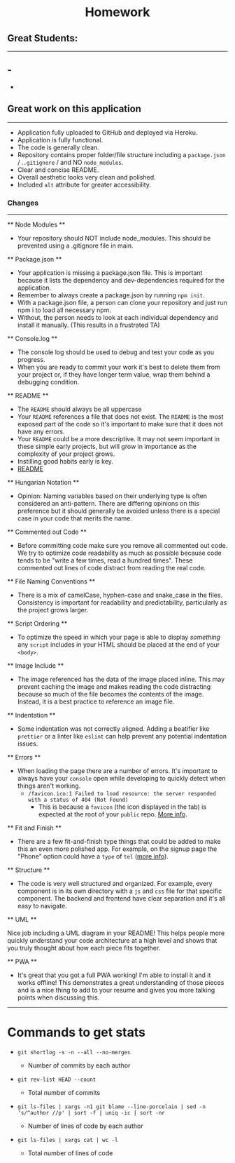 # <center> Homework

## Great Students:

---

## -

-

## Great work on this application

---

- Application fully uploaded to GitHub and deployed via Heroku.
- Application is fully functional.
- The code is generally clean.
- Repository contains proper folder/file structure including a `package.json` / .`.gitignore` / and NO `node_modules`.
- Clear and concise README.
- Overall aesthetic looks very clean and polished.
- Included `alt` attribute for greater accessibility.

### Changes

---

** Node Modules **

- Your repository should NOT include node_modules. This should be prevented using a .gitignore file in main.

** Package.json **

- Your application is missing a package.json file. This is important because it lists the dependency and dev-dependencies required for the application.
- Remember to always create a package.json by running `npm init`.
- With a package.json file, a person can clone your repository and just run npm i to load all necessary npm.
- Without, the person needs to look at each individual dependency and install it manually. (This results in a frustrated TA)

** Console.log **

- The console log should be used to debug and test your code as you progress.
- When you are ready to commit your work it's best to delete them from your project or, if they have longer term value, wrap them behind a debugging condition.

** README **

- The `README` should always be all uppercase
- Your `README` references a file that does not exist. The `README` is the most exposed part of the code so it's important to make sure that it does not have any errors.
- Your `README` could be a more descriptive. It may not seem important in these simple early projects, but will grow in importance as the complexity of your project grows.
- Instilling good habits early is key.
- [README](https://medium.com/@meakaakka/a-beginners-guide-to-writing-a-kickass-readme-7ac01da88ab3)

** Hungarian Notation **

- Opinion: Naming variables based on their underlying type is often considered an anti-pattern. There are differing opinions on this preference but it should generally be avoided unless there is a special case in your code that merits the name.

** Commented out Code **

- Before committing code make sure you remove all commented out code. We try to optimize code readability as much as possible because code tends to be "write a few times, read a hundred times". These commented out lines of code distract from reading the real code.

** File Naming Conventions **

- There is a mix of camelCase, hyphen-case and snake_case in the files. Consistency is important for readability and predictability, particularly as the project grows larger.

** Script Ordering **

- To optimize the speed in which your page is able to display _something_ any `script` includes in your HTML should be placed at the end of your `<body>`.

** Image Include **

- The image referenced has the data of the image placed inline. This may prevent caching the image and makes reading the code distracting because so much of the file becomes the contents of the image. Instead, it is a best practice to reference an image file.

** Indentation **

- Some indentation was not correctly aligned. Adding a beatifier like `prettier` or a linter like `eslint` can help prevent any potential indentation issues.

** Errors **

- When loading the page there are a number of errors. It's important to always have your `console` open while developing to quickly detect when things aren't working.
  - `/favicon.ico:1 Failed to load resource: the server responded with a status of 404 (Not Found)`
    - This is because a `favicon` (the icon displayed in the tab) is expected at the root of your `public` repo. [More info](https://www.w3.org/2005/10/howto-favicon).

** Fit and Finish **

- There are a few fit-and-finish type things that could be added to make this an even more polished app. For example, on the signup page the "Phone" option could have a `type` of `tel` ([more info](https://www.w3schools.com/tags/att_input_type_tel.asp)).

** Structure **

- The code is very well structured and organized. For example, every component is in its own directory with a `js` and `css` file for that specific component. The backend and frontend have clear separation and it's all easy to navigate.

** UML **

Nice job including a UML diagram in your README! This helps people more quickly understand your code architecture at a high level and shows that you truly thought about how each piece fits together.

** PWA **

- It's great that you got a full PWA working! I'm able to install it and it works offline! This demonstrates a great understanding of those pieces and is a nice thing to add to your resume and gives you more talking points when discussing this.

---

# Commands to get stats

- `git shortlog -s -n --all --no-merges`

  - Number of commits by each author

- `git rev-list HEAD --count`

  - Total number of commits

- `git ls-files | xargs -n1 git blame --line-porcelain | sed -n 's/^author //p' | sort -f | uniq -ic | sort -nr`

  - Number of lines of code by each author

- `git ls-files | xargs cat | wc -l`

  - Total number of lines of code
